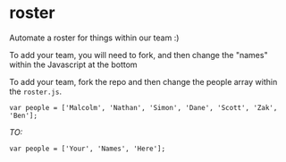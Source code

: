# roster

Automate a roster for things within our team :)

To add your team, you will need to fork, and then change the "names" within the Javascript at the bottom

To add your team, fork the repo and then change the people array within the `roster.js`.

```
var people = ['Malcolm', 'Nathan', 'Simon', 'Dane', 'Scott', 'Zak', 'Ben'];
```

_TO:_

```
var people = ['Your', 'Names', 'Here'];
```
